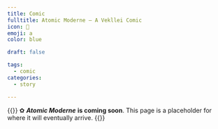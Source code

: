 ```yaml
---
title: Comic
fulltitle: Atomic Moderne — A Vekllei Comic
icon: 💫
emoji: a
color: blue

draft: false

tags:
  - comic
categories:
  - story

---
```

{{<note>}}
✿ ***Atomic Moderne*** **is coming soon**. This page is a placeholder for where it will eventually arrive.
{{</note>}}
